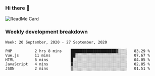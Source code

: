 ### Hi there 👋

<!--
**itzcy/itzcy** is a ✨ _special_ ✨ repository because its `README.md` (this file) appears on your GitHub profile.

Here are some ideas to get you started:

- 🔭 I’m currently working on ...
- 🌱 I’m currently learning ...
- 👯 I’m looking to collaborate on ...
- 🤔 I’m looking for help with ...
- 💬 Ask me about ...
- 📫 How to reach me: ...
- 😄 Pronouns: ...
- ⚡ Fun fact: ...
-->
![ReadMe Card](https://github-readme-stats.vercel.app/api?username=itzcy&show_icons=true&title_color=2d3198&icon_color=797cb8&text_color=24292e&bg_color=f6f8fa)

### Weekly development breakdown
<!--START_SECTION:waka-->
```text
Week: 20 September, 2020 - 27 September, 2020

PHP          2 hrs 8 mins    ████████████████████▓░░░░   83.29 % 
Vue.js       11 mins         ██░░░░░░░░░░░░░░░░░░░░░░░   07.67 % 
HTML         6 mins          █░░░░░░░░░░░░░░░░░░░░░░░░   04.05 % 
JavaScript   4 mins          ▓░░░░░░░░░░░░░░░░░░░░░░░░   02.85 % 
JSON         2 mins          ▒░░░░░░░░░░░░░░░░░░░░░░░░   01.51 % 
```
<!--END_SECTION:waka-->
